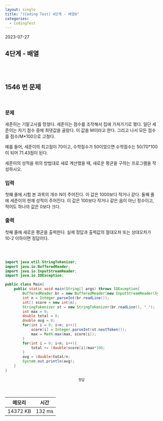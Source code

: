```yaml
---
layout: single
title: "(Coding Test) 4단계 - 배열6"
categories:
  - CodingTest
---
```


2023-07-27

## 4단계 - 배열

<br>
<br>

## 	1546 번 문제


<br>

### 문제

세준이는 기말고사를 망쳤다. 세준이는 점수를 조작해서 집에 가져가기로 했다. 일단 세준이는 자기 점수 중에 최댓값을 골랐다. 이 값을 M이라고 한다. 그리고 나서 모든 점수를 점수/M*100으로 고쳤다.

예를 들어, 세준이의 최고점이 70이고, 수학점수가 50이었으면 수학점수는 50/70*100이 되어 71.43점이 된다.

세준이의 성적을 위의 방법대로 새로 계산했을 때, 새로운 평균을 구하는 프로그램을 작성하시오.
<br>

### 입력

첫째 줄에 시험 본 과목의 개수 N이 주어진다. 이 값은 1000보다 작거나 같다. 둘째 줄에 세준이의 현재 성적이 주어진다. 이 값은 100보다 작거나 같은 음이 아닌 정수이고, 적어도 하나의 값은 0보다 크다.
<br>

### 출력

첫째 줄에 새로운 평균을 출력한다. 실제 정답과 출력값의 절대오차 또는 상대오차가 10-2 이하이면 정답이다.


<br>

<br>



```java
import java.util.StringTokenizer;
import java.io.BufferedReader;
import java.io.InputStreamReader;
import java.io.IOException;

public class Main{
    public static void main(String[] args) throws IOException{
        BufferedReader br = new BufferedReader(new InputStreamReader(System.in));
        int n = Integer.parseInt(br.readLine());
        int[] score = new int[n];
        StringTokenizer st = new StringTokenizer(br.readLine(), " ");
        int max = 0;
        double total = 0;
        double avg = 0;
        for(int i = 0; i<n; i++){
            score[i] = Integer.parseInt(st.nextToken());
            max = Math.max(max, score[i]);
        }
        for(int i = 0; i<n; i++){
            total += (double)score[i]/max*100;
        }
        avg = (double)total/n;
        System.out.println(avg); 
    }
}
```

<div style="text-align:center; font-size:0.8em;">정답</div>


<br>
<br>

|**메모리**|**시간**|
|:--:|:--:|
|14372 KB|132 ms|

<br>
<br>
<br>
<br>